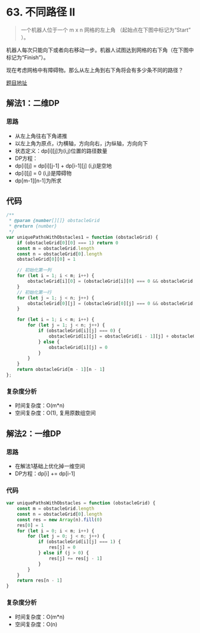# 63. 不同路径 II
> 一个机器人位于一个 m x n 网格的左上角 （起始点在下图中标记为“Start” ）。

机器人每次只能向下或者向右移动一步。机器人试图达到网格的右下角（在下图中标记为“Finish”）。

现在考虑网格中有障碍物。那么从左上角到右下角将会有多少条不同的路径？

[题目地址](https://leetcode-cn.com/problems/unique-paths-ii)

## 解法1：二维DP
### 思路
* 从左上角往右下角递推
* 以左上角为原点，i为横轴，方向向右，j为纵轴，方向向下
* 状态定义：dp[i][j]为(i,j)位置的路径数量
* DP方程：
* dp[i][j] = dp[i][j-1] + dp[i-1][j] (i,j)是空地
* dp[i][j] = 0 (i,j)是障碍物
* dp[m-1][n-1]为所求

## 代码
```js
/**
 * @param {number[][]} obstacleGrid
 * @return {number}
 */
var uniquePathsWithObstacles1 = function (obstacleGrid) {
    if (obstacleGrid[0][0] === 1) return 0
    const m = obstacleGrid.length
    const n = obstacleGrid[0].length
    obstacleGrid[0][0] = 1

    // 初始化第一列
    for (let i = 1; i < m; i++) {
        obstacleGrid[i][0] = (obstacleGrid[i][0] === 0 && obstacleGrid[i - 1][0] === 1) ? 1 : 0
    }
    // 初始化第一行
    for (let j = 1; j < n; j++) {
        obstacleGrid[0][j] = (obstacleGrid[0][j] === 0 && obstacleGrid[0][j - 1] === 1) ? 1 : 0
    }

    for (let i = 1; i < m; i++) {
        for (let j = 1; j < n; j++) {
            if (obstacleGrid[i][j] === 0) {
                obstacleGrid[i][j] = obstacleGrid[i - 1][j] + obstacleGrid[i][j - 1]
            } else {
                obstacleGrid[i][j] = 0
            }
        }
    }
    return obstacleGrid[m - 1][n - 1]
};
```

### 复杂度分析
* 时间复杂度：O(m*n)
* 空间复杂度：O(1), 复用原数组空间

## 解法2：一维DP
### 思路
* 在解法1基础上优化掉一维空间
* DP方程：dp[i] += dp[i-1]

### 代码
```js
var uniquePathsWithObstacles = function (obstacleGrid) {
    const m = obstacleGrid.length
    const n = obstacleGrid[0].length
    const res = new Array(n).fill(0)
    res[0] = 1
    for (let i = 0; i < m; i++) {
        for (let j = 0; j < n; j++) {
            if (obstacleGrid[i][j] === 1) {
                res[j] = 0
            } else if (j > 0) {
                res[j] += res[j - 1]
            }
        }
    }
    return res[n - 1]
}
```

### 复杂度分析
* 时间复杂度：O(m*n)
* 空间复杂度：O(n)
